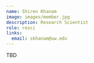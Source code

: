 ```yaml
---
name: Shiren Khanam
image: images/member.jpg
description: Research Scientist
role: resci
links:
  email: skhanam@uw.edu
---
```


TBD
